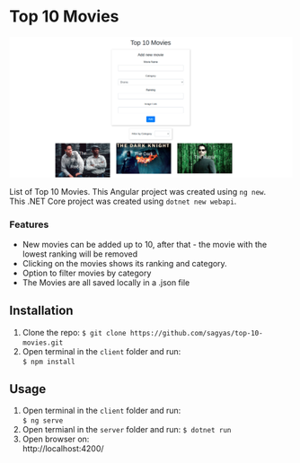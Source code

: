# Top 10 Movies

![alt text](./top-10-movies.png 'App')

List of Top 10 Movies.
This Angular project was created using `ng new`.  
This .NET Core project was created using `dotnet new webapi`.

### Features

- New movies can be added up to 10, after that - the movie with the lowest ranking will be removed
- Clicking on the movies shows its ranking and category.
- Option to filter movies by category
- The Movies are all saved locally in a .json file

## Installation

1. Clone the repo:
   `$ git clone https://github.com/sagyas/top-10-movies.git`
2. Open terminal in the `client` folder and run:  
   `$ npm install`

## Usage

1. Open terminal in the `client` folder and run:  
   `$ ng serve`
2. Open termianl in the `server` folder and run:
   `$ dotnet run`
3. Open browser on:  
   http://localhost:4200/

